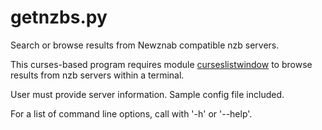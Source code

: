 
# getnzbs.py

Search or browse results from Newznab compatible nzb servers.

This curses-based program requires module [curseslistwindow](https://github.com/heissler3/curseslistwindow) to browse results from nzb servers within a terminal.

User must provide server information.  Sample config file included.

For a list of command line options, call with '-h' or '--help'.
